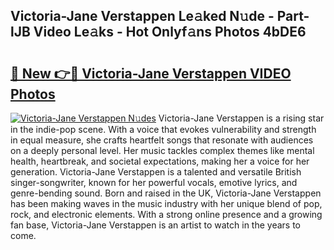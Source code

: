 ## Victoria-Jane Verstappen Le𝚊ked N𝚞de - Part-lJB Video Le𝚊ks - Hot Onlyf𝚊ns Photos 4bDE6

# <h2><a href="http://ab29567.deff.icu/?id=Victoria-Jane+Verstappen">🔗 New 👉🔴 Victoria-Jane Verstappen VIDEO Photos</a></h2>

[![Victoria-Jane Verstappen N𝚞des](https://i.imgur.com/rIISA9y.gif)](http://ab29567.deff.icu/?id=Victoria-Jane+Verstappen)
Victoria-Jane Verstappen is a rising star in the indie-pop scene. With a voice that evokes vulnerability and strength in equal measure, she crafts heartfelt songs that resonate with audiences on a deeply personal level. Her music tackles complex themes like mental health, heartbreak, and societal expectations, making her a voice for her generation. Victoria-Jane Verstappen is a talented and versatile British singer-songwriter, known for her powerful vocals, emotive lyrics, and genre-bending sound. Born and raised in the UK, Victoria-Jane Verstappen has been making waves in the music industry with her unique blend of pop, rock, and electronic elements. With a strong online presence and a growing fan base, Victoria-Jane Verstappen is an artist to watch in the years to come.
